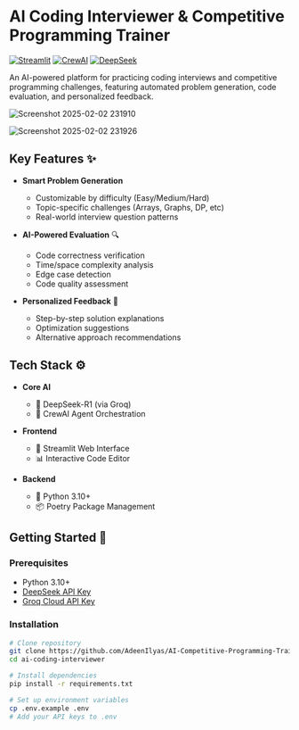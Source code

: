 # AI Coding Interviewer & Competitive Programming Trainer 

[![Streamlit](https://img.shields.io/badge/Streamlit-FF4B4B?style=for-the-badge&logo=Streamlit&logoColor=white)](https://streamlit.io/)
[![CrewAI](https://img.shields.io/badge/CrewAI-0B0B0B?style=for-the-badge)](https://www.crewai.com/)
[![DeepSeek](https://img.shields.io/badge/DeepSeek-05122A?style=for-the-badge)](https://deepseek.com/)

An AI-powered platform for practicing coding interviews and competitive programming challenges, featuring automated problem generation, code evaluation, and personalized feedback.

![Screenshot 2025-02-02 231910](https://github.com/user-attachments/assets/27758fbe-97b8-4ea5-a136-ed16df5b0842)

![Screenshot 2025-02-02 231926](https://github.com/user-attachments/assets/413fa806-ca4f-4322-a30b-7fb36b42d2dc)


## Key Features ✨

- **Smart Problem Generation**
  - Customizable by difficulty (Easy/Medium/Hard)
  - Topic-specific challenges (Arrays, Graphs, DP, etc)
  - Real-world interview question patterns

- **AI-Powered Evaluation** 🔍
  - Code correctness verification
  - Time/space complexity analysis
  - Edge case detection
  - Code quality assessment

- **Personalized Feedback** 🚀
  - Step-by-step solution explanations
  - Optimization suggestions
  - Alternative approach recommendations

## Tech Stack ⚙️

- **Core AI**
  - 🧠 DeepSeek-R1 (via Groq)
  - 🤖 CrewAI Agent Orchestration

- **Frontend**
  - 🎨 Streamlit Web Interface
  - 📊 Interactive Code Editor

- **Backend**
  - 🐍 Python 3.10+
  - 📦 Poetry Package Management

## Getting Started 🚀

### Prerequisites
- Python 3.10+
- [DeepSeek API Key](https://platform.deepseek.com/api-keys)
- [Groq Cloud API Key](https://console.groq.com/keys)

### Installation
```bash
# Clone repository
git clone https://github.com/AdeenIlyas/AI-Competitive-Programming-Trainer.git
cd ai-coding-interviewer

# Install dependencies
pip install -r requirements.txt

# Set up environment variables
cp .env.example .env
# Add your API keys to .env
